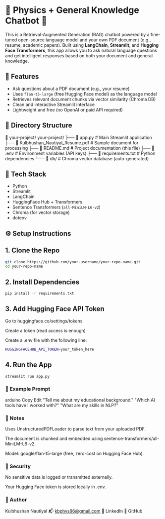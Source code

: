# 📄 Physics + General Knowledge Chatbot 🤖

This is a Retrieval-Augmented Generation (RAG) chatbot powered by a fine-tuned open-source language model and your own PDF document (e.g., resume, academic papers). Built using **LangChain**, **Streamlit**, and **Hugging Face Transformers**, this app allows you to ask natural language questions and get intelligent responses based on both your document and general knowledge.

## 🚀 Features

- Ask questions about a PDF document (e.g., your resume)
- Uses `flan-t5-large` (free Hugging Face model) as the language model
- Retrieves relevant document chunks via vector similarity (Chroma DB)
- Clean and interactive Streamlit interface
- Lightweight and free (no OpenAI or paid API required)

## 📂 Directory Structure

📁 your-project/
your-project/
├── 📄 app.py # Main Streamlit application
├── 📄 Kulbhushan_Nautiyal_Resume.pdf # Sample document for processing
├── 📄 README.md # Project documentation (this file)
├── 📄 .env # Environment variables (API keys)
├── 📄 requirements.txt # Python dependencies
└── 📁 db/ # Chroma vector database (auto-generated)

## 🧠 Tech Stack

- Python
- Streamlit
- LangChain
- HuggingFace Hub + Transformers
- Sentence Transformers (`all-MiniLM-L6-v2`)
- Chroma (for vector storage)
- dotenv

## ⚙️ Setup Instructions

## 1. Clone the Repo

```bash
git clone https://github.com/your-username/your-repo-name.git
cd your-repo-name

```
## 2. Install Dependencies

```bash
pip install -r requirements.txt

```
## 3. Add Hugging Face API Token
Go to huggingface.co/settings/tokens

Create a token (read access is enough)

Create a .env file with the following line:

```bash
HUGGINGFACEHUB_API_TOKEN=your_token_here
```

## 4. Run the App

```bash
streamlit run app.py
```

### 📝 Example Prompt
arduino
Copy
Edit
"Tell me about my educational background."
"Which AI tools have I worked with?"
"What are my skills in NLP?"



### 📌 Notes
Uses UnstructuredPDFLoader to parse text from your uploaded PDF.

The document is chunked and embedded using sentence-transformers/all-MiniLM-L6-v2.

Model: google/flan-t5-large (free, zero-cost on Hugging Face Hub).



### 🔐 Security
No sensitive data is logged or transmitted externally.

Your Hugging Face token is stored locally in .env.

### 📧 Author
Kulbhushan Nautiyal
📬 kbphys96@gmail.com
🔗 LinkedIn
🐙 GitHub
